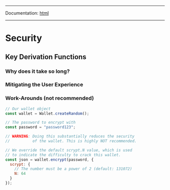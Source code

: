 -----

Documentation: [html](https://docs-beta.ethers.io/)

-----

Security
========

Key Derivation Functions
------------------------

### Why does it take so long?

### Mitigating the User Experience

### Work-Arounds (not recommended)

```javascript
// Our wallet object
const wallet = Wallet.createRandom();

// The password to encrypt with
const password = "password123";

// WARNING: Doing this substantially reduces the security
//          of the wallet. This is highly NOT recommended.

// We override the default scrypt.N value, which is used
// to indicate the difficulty to crack this wallet.
const json = wallet.encrypt(password, {
  scrypt: {
    // The number must be a power of 2 (default: 131072)
    N: 64
  }
});
```

